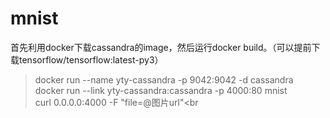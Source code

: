 # mnist
首先利用docker下载cassandra的image，然后运行docker build。（可以提前下载tensorflow/tensorflow:latest-py3）<br>
>docker run --name yty-cassandra -p 9042:9042 -d cassandra<br>
>docker run --link yty-cassandra:cassandra -p 4000:80 mnist<br>
>curl 0.0.0.0:4000 -F "file=@图片url"<br
 
